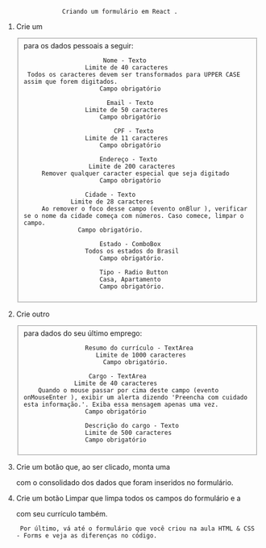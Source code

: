                     Criando um formulário em React .

1. Crie um <fieldset> para os dados pessoais a seguir:

                             Nome - Texto
                        Limite de 40 caracteres
        Todos os caracteres devem ser transformados para UPPER CASE assim que forem digitados.
                            Campo obrigatório

                              Email - Texto
                        Limite de 50 caracteres
                            Campo obrigatório

                                CPF - Texto
                        Limite de 11 caracteres
                            Campo obrigatório

                            Endereço - Texto
                         Limite de 200 caracteres
            Remover qualquer caracter especial que seja digitado
                            Campo obrigatório
                        
                        Cidade - Texto
                    Limite de 28 caracteres
            Ao remover o foco desse campo (evento onBlur ), verificar se o nome da cidade começa com números. Caso comece, limpar o campo.
                      Campo obrigatório.
           
                            Estado - ComboBox
                        Todos os estados do Brasil
                            Campo obrigatório.
            
                            Tipo - Radio Button
                            Casa, Apartamento
                            Campo obrigatório.
        
2. Crie outro <fieldset> para dados do seu último emprego:
   
                        Resumo do currículo - TextArea
                           Limite de 1000 caracteres
                             Campo obrigatório.
           
                         Cargo - TextArea
                     Limite de 40 caracteres
           Quando o mouse passar por cima deste campo (evento onMouseEnter ), exibir um alerta dizendo 'Preencha com cuidado esta informação.'. Exiba essa mensagem apenas uma vez.
                        Campo obrigatório
        
                        Descrição do cargo - Texto
                        Limite de 500 caracteres
                        Campo obrigatório
        
3. Crie um botão que, ao ser clicado, monta uma <div> com o consolidado dos dados que foram inseridos no formulário.

4. Crie um botão Limpar que limpa todos os campos do formulário e a <div> com seu currículo também.
   
        Por último, vá até o formulário que você criou na aula HTML & CSS - Forms e veja as diferenças no código.
